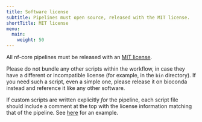 ```yaml
---
title: Software license
subtitle: Pipelines must open source, released with the MIT license.
shortTitle: MIT license
menu:
  main:
    weight: 50
---
```


All nf-core pipelines must be released with an [MIT license](https://choosealicense.com/licenses/mit/).

Please do not bundle any other scripts within the workflow, in case they have a different or incompatible license (for example, in the `bin` directory).
If you need such a script, even a simple one, please release it on bioconda instead and reference it like any other software.

If custom scripts are written explicitly _for_ the pipeline, each script file should include a comment at the top with the license information matching that of the pipeline. See [here](https://github.com/nf-core/mag/blob/61c23fe8914503acabf537bef3682f5b84dc7bc0/bin/combine_tables.py#L3-L4) for an example.
